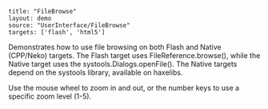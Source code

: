 ```
title: "FileBrowse"
layout: demo
source: "UserInterface/FileBrowse"
targets: ['flash', 'html5']
```

Demonstrates how to use file browsing on both Flash and Native (CPP/Neko) targets. The Flash target uses FileReference.browse(), while the Native target uses the systools.Dialogs.openFile(). The Native targets depend on the systools library, available on haxelibs.

Use the mouse wheel to zoom in and out, or the number keys to use a specific zoom level (1-5).
